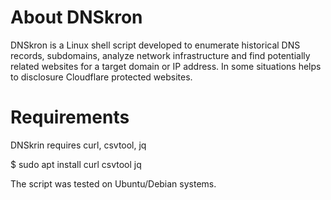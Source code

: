 # About DNSkron

DNSkron is a Linux shell script developed to enumerate historical DNS records, subdomains, analyze network infrastructure and find potentially related websites for a target domain or IP address. In some situations helps to disclosure Cloudflare protected websites. 

# Requirements

DNSkrin requires curl, csvtool, jq

$ sudo apt install curl csvtool jq

The script was tested on Ubuntu/Debian systems.
